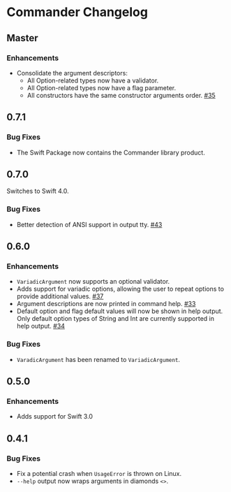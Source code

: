 # Commander Changelog

## Master

### Enhancements

- Consolidate the argument descriptors:
  - All Option-related types now have a validator.
  - All Option-related types now have a flag parameter.
  - All constructors have the same constructor arguments order. [#35](https://github.com/kylef/Commander/issues/35)

## 0.7.1

### Bug Fixes

- The Swift Package now contains the Commander library product.

## 0.7.0

Switches to Swift 4.0.

### Bug Fixes

- Better detection of ANSI support in output tty.
  [#43](https://github.com/kylef/Commander/issues/43)

## 0.6.0

### Enhancements

- `VariadicArgument` now supports an optional validator.
- Adds support for variadic options, allowing the user to repeat options to
  provide additional values.
  [#37](https://github.com/kylef/Commander/issues/37)
- Argument descriptions are now printed in command help.
  [#33](https://github.com/kylef/Commander/issues/33)
- Default option and flag default values will now be shown in help output.
  Only default option types of String and Int are currently supported in help output.
  [#34](https://github.com/kylef/Commander/issues/34)

### Bug Fixes

- `VaradicArgument` has been renamed to `VariadicArgument`.


## 0.5.0

### Enhancements

- Adds support for Swift 3.0

## 0.4.1

### Bug Fixes

- Fix a potential crash when `UsageError` is thrown on Linux.
- `--help` output now wraps arguments in diamonds `<>`.
